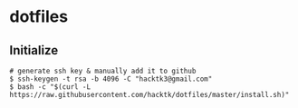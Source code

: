 # dotfiles

## Initialize
```
# generate ssh key & manually add it to github 
$ ssh-keygen -t rsa -b 4096 -C "hacktk3@gmail.com"
$ bash -c "$(curl -L https://raw.githubusercontent.com/hacktk/dotfiles/master/install.sh)"
```
